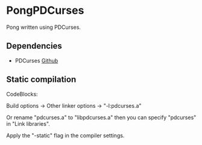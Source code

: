 # PongPDCurses

Pong written using PDCurses.

## Dependencies

* PDCurses [Github](https://github.com/wmcbrine/PDCurses)

## Static compilation

CodeBlocks:

Build options -> Other linker options -> "-l:pdcurses.a"

Or rename "pdcurses.a" to "libpdcurses.a" then you can specify "pdcurses" in "Link libraries".

Apply the "-static" flag in the compiler settings.
